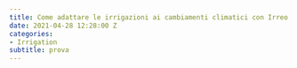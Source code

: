 ```yaml
---
title: Come adattare le irrigazioni ai cambiamenti climatici con Irreo
date: 2021-04-28 12:28:00 Z
categories:
- Irrigation
subtitle: prova
---
```


